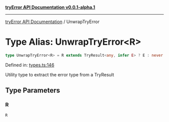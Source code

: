 [**tryError API Documentation v0.0.1-alpha.1**](../index.md)

---

[tryError API Documentation](../index.md) / UnwrapTryError

# Type Alias: UnwrapTryError\<R\>

```ts
type UnwrapTryError<R> = R extends TryResult<any, infer E> ? E : never;
```

Defined in: [types.ts:146](https://github.com/oconnorjohnson/try-error/blob/e3ae0308069a4fba073f4543d527ad76373db795/src/types.ts#L146)

Utility type to extract the error type from a TryResult

## Type Parameters

### R

`R`
